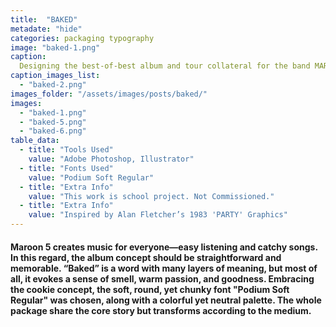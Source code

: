 ```yaml
---
title:  "BAKED"
metadate: "hide"
categories: packaging typography
image: "baked-1.png"
caption: 
  Designing the best-of-best album and tour collateral for the band MAROON5 was challenging in terms of making the typography stand out while capturing the essence of the band's identity and the album itself. shows more variety. 
caption_images_list: 
  - "baked-2.png"
images_folder: "/assets/images/posts/baked/"
images:
  - "baked-1.png" 
  - "baked-5.png"
  - "baked-6.png"
table_data:
  - title: "Tools Used"
    value: "Adobe Photoshop, Illustrator"
  - title: "Fonts Used"
    value: "Podium Soft Regular"
  - title: "Extra Info"
    value: "This work is school project. Not Commissioned." 
  - title: "Extra Info"
    value: "Inspired by Alan Fletcher’s 1983 'PARTY' Graphics"  
---
```


#### Maroon 5 creates music for everyone—easy listening and catchy songs. In this regard, the album concept should be straightforward and memorable. “Baked” is a word with many layers of meaning, but most of all, it evokes a sense of smell, warm passion, and goodness. Embracing the cookie concept, the soft, round, yet chunky font "Podium Soft Regular" was chosen, along with a colorful yet neutral palette. The whole package share the core story but transforms according to the medium. 
<!--
<br>
![Image 1]({{ page.images[1].path | absolute_url }})
↳ Details were added visualizing the texture of slightly burnt cookies. The lyrics are simple yet employ the rhythm of toaster holes and single alphabets that represent the cookie cutter.

<br>
![Image 2]({{ page.images[2].path | absolute_url }})
↳ The neon sign you see at Krispy Kreme, indicating a fresh donut just out, aligns with the concept of the music being freshly 'baked' and ready to be launched.

<br>
![Image 3]({{ page.images[3].path | absolute_url }})
↳ The concept of tickets resembling cookie boxes gives you the feeling of holding something good in your hand, ready to be experienced. It's akin to the moment when your tickets are collected and the performance is about to start.
-->